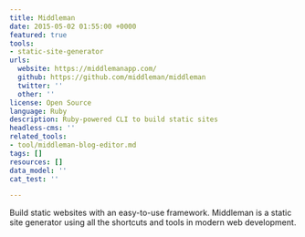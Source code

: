 ```yaml
---
title: Middleman
date: 2015-05-02 01:55:00 +0000
featured: true
tools:
- static-site-generator
urls:
  website: https://middlemanapp.com/
  github: https://github.com/middleman/middleman
  twitter: ''
  other: ''
license: Open Source
language: Ruby
description: Ruby-powered CLI to build static sites
headless-cms: ''
related_tools:
- tool/middleman-blog-editor.md
tags: []
resources: []
data_model: ''
cat_test: ''

---
```

Build static websites with an easy-to-use framework. Middleman is a static site generator using all the shortcuts and tools in modern web development.
